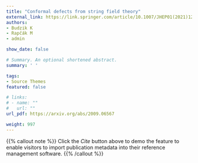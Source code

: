 ```yaml
---
title: "Conformal defects from string field theory"
external_link: https://link.springer.com/article/10.1007/JHEP01(2021)120
authors:
- Budzik K
- Rapčák M
- admin

show_date: false

# Summary. An optional shortened abstract.
summary: ' '

tags:
- Source Themes
featured: false

# links:
# - name: ""
#   url: ""
url_pdf: https://arxiv.org/abs/2009.06567

weight: 997
---
```


{{% callout note %}}
Click the *Cite* button above to demo the feature to enable visitors to import publication metadata into their reference management software.
{{% /callout %}}
